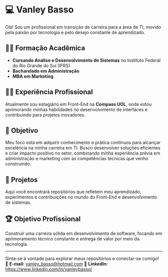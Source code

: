 # 💻 Vanley Basso 

Olá! Sou um profissional em transição de carreira para a área de TI, movido pela paixão por tecnologia e pelo desejo constante de aprendizado.  

## 👨‍🎓 Formação Acadêmica
- **Cursando Análise e Desenvolvimento de Sistemas** no Instituto Federal do Rio Grande do Sul (IFRS) 
- **Bacharelado em Administração**  
- **MBA em Marketing**  

## 👨‍💻 Experiência Profissional  
Atualmente sou estagiário em Front-End na **Compass UOL**, onde estou aprimorando minhas habilidades no desenvolvimento de interfaces e contribuindo para projetos inovadores.  

## 🌟 Objetivo  
Meu foco está em adquirir conhecimento e prática contínuos para alcançar excelência na minha carreira em TI. Busco desenvolver soluções eficientes e criar impacto positivo no setor, combinando minha experiência prévia em administração e marketing com as competências técnicas que venho construindo.  

## 🚀 Projetos  
Aqui você encontrará repositórios que refletem meu aprendizado, experimentos e contribuições no mundo do Front-End e desenvolvimento de sistemas.  

## 🏆 Objetivo Profissional  
Construir uma carreira sólida em desenvolvimento de software, focando em aprimoramento técnico constante e entrega de valor por meio da tecnologia.  

---

Sinta-se à vontade para explorar meus repositórios e conectar-se comigo!  
📧 **E-mail:** vanley_basso@hotmail.com 
🔗 **LinkedIn:** https://www.linkedin.com/in/vanleybasso/
